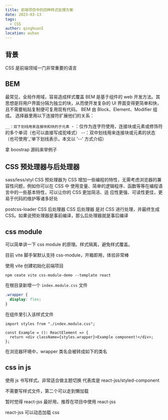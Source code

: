 ```yaml
---
title: 前端项目中的四种样式处理方案
date: 2023-03-13
tags:
  - CSS
author: qinghuanI
location: wuhan
---
```


## 背景

CSS 是前端领域一门非常重要的语言

## BEM

最常见，全局作用域，容易造成样式覆盖
BEM 是基于组件的 web 开发方法。其思想是将用户界面分隔为独立的块，从而使开发复杂的 UI
界面变得更简单和快，且不需要粘贴复制便可复用现有代码。 BEM 由 Block、Element、Modifier
组成。 选择器里用以下连接符扩展他们的关系：

`__：双下划线用来连接块和块的子元素
`- ：仅作为连字符使用，连接块或元素或修饰符的多个单词（也可以直接写成驼峰式）
--：双中划线用来连接块或元素的状态（也可使用‘\_’单下划线表示，本文以 '--' 方式介绍）

拿 boostrap 源码来举例子

## CSS 预处理器与后处理器

sass/less/styl
CSS 预处理器为 CSS 增加一些编程的特性，无需考虑浏览器的兼容性问题，例如你可以在 CSS 中
使用变量、简单的逻辑程序、函数等等在编程语言中的一些基本特性，可以让你的 CSS 更加简洁、适
应性更强、可读性更佳，更易于代码的维护等诸多好处

postcss-loader
CSS 后处理器
CSS 后处理器 是对 CSS 进行处理，并最终生成 CSS。如果说预处理器是事前编译，那么后处理器就是事后编译

## css module

可以简单讲一下 css module 的原理。样式隔离，避免样式覆盖。

目前 vite 脚手架默认支持 css-module，开箱即用，体验非常棒

使用 vite 创建初始化前端项目

```shell
npm ceate vite css-module-demo --template react
```

在根目录新增一个 `index.module.css` 文件

```css
.wrapper {
  display: flex;
}
```

在组件里引入该样式文件

```tsx
import styles from "./index.module.css";

const Example = (): ReactElement => {
  return <div className={styles.wrapper}>Example component!</div>;
};
```

在浏览器环境中，wrapper 类名会被转成如下的类名

## css in js

使用 js 书写样式。非常适合做主题切换
代表库是 react-jss/styled-component

不需要写样式文件，第二个可以走到懒加载

暂时觉得 react-jss 最好用，推荐在项目中使用 react-jss

react-jss 可以动态加载 css
